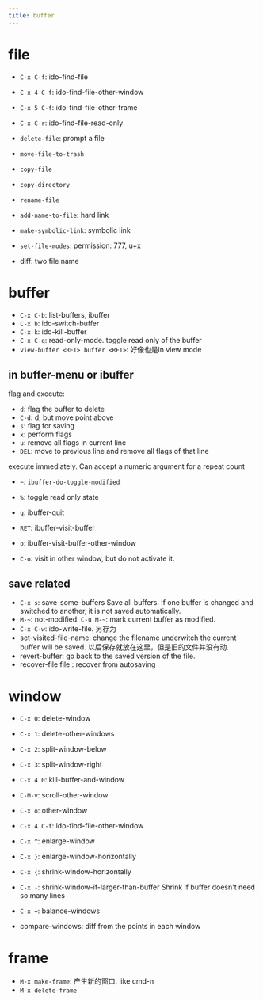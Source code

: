 ```yaml
---
title: buffer
---
```


# file
* `C-x C-f`: ido-find-file
* `C-x 4 C-f`: ido-find-file-other-window
* `C-x 5 C-f`: ido-find-file-other-frame
* `C-x C-r`: ido-find-file-read-only

* `delete-file`: prompt a file
* `move-file-to-trash`
* `copy-file`
* `copy-directory`
* `rename-file`
* `add-name-to-file`: hard link
* `make-symbolic-link`: symbolic link
* `set-file-modes`: permission: 777, u+x


* diff: two file name

# buffer

* `C-x C-b`: list-buffers, ibuffer
* `C-x b`: ido-switch-buffer
* `C-x k`: ido-kill-buffer
* `C-x C-q`: read-only-mode. toggle read only of the buffer
* `view-buffer <RET> buffer <RET>`: 好像也是in view mode

## in buffer-menu or ibuffer
flag and execute:

* `d`: flag the buffer to delete
* `C-d`: d, but move point above
* `s`: flag for saving
* `x`: perform flags
* `u`: remove all flags in current line
* `DEL`: move to previous line and remove all flags of that line

execute immediately. Can accept a numeric argument for a repeat count

* `~`: `ibuffer-do-toggle-modified`
* `%`: toggle read only state

* `q`: ibuffer-quit
* `RET`: ibuffer-visit-buffer
* `o`: ibuffer-visit-buffer-other-window
* `C-o`: visit in other window, but do not activate it.

## save related

* `C-x s`: save-some-buffers
Save all buffers.
If one buffer is changed and switched to another,
it is not saved automatically.
* `M-~`: not-modified. `C-u M-~`: mark current buffer as modified.
* `C-x C-w`: ido-write-file. 另存为
* set-visited-file-name: change the filename underwitch the current buffer will be saved.
以后保存就放在这里，但是旧的文件并没有动.
* revert-buffer: go back to the saved version of the file.
* recover-file <RET> file <RET>: recover from autosaving

# window

* `C-x 0`: delete-window
* `C-x 1`: delete-other-windows
* `C-x 2`: split-window-below
* `C-x 3`: split-window-right
* `C-x 4 0`: kill-buffer-and-window
* `C-M-v`: scroll-other-window
* `C-x o`: other-window
* `C-x 4 C-f`: ido-find-file-other-window

* `C-x ^`: enlarge-window
* `C-x }`: enlarge-window-horizontally
* `C-x {`: shrink-window-horizontally
* `C-x -`: shrink-window-if-larger-than-buffer
Shrink if buffer doesn't need so many lines
* `C-x +`: balance-windows

* compare-windows: diff from the points in each window

# frame

* `M-x make-frame`: 产生新的窗口. like cmd-n
* `M-x delete-frame`

